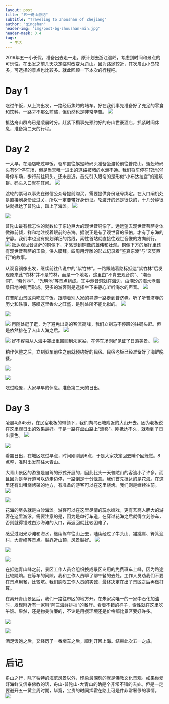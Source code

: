 ```yaml
---
layout: post
title: "五一舟山游记"
subtitle: "Traveling to Zhoushan of Zhejiang"
author: "qingshan"
header-img: "img/post-bg-zhoushan-min.jpg"
header-mask: 0.4
tags:
  - 生活
---
```



2019年五一小长假，准备出去走一走。原计划去浙江温岭，考虑到时间和景点的可玩性，在出发之前几天决定临时改变为舟山。因为路途较近，其次舟山小岛较多，可选择的景点也比较多。就此回顾一下本次的行程吧。

# Day 1
吃过午饭，从上海出发，一路经历焦灼的堵车。好在我们事先准备好了充足的零食和饮料，一路才不那么煎熬，但仍然也是非常辛苦。
![](https://ae01.alicdn.com/kf/HTB1vFZRUirpK1RjSZFhq6xSdXXa8.jpg)

抵达舟山群岛已是凌晨时分。赶紧下榻事先预约好的舟山世豪酒店，抓紧时间休息，准备第二天的行程。

# Day 2
一大早，在酒店吃过早饭，驱车直往蜈蚣峙码头准备坐渡轮前往普陀山。蜈蚣峙码头有5个停车场，但是当天唯一进出的道路被堵的水泄不通。我们将车停在较远的1号停车场，步行前往码头。还未走近，首先引入眼帘的是形似“小布达拉宫”的建筑群。码头入口就在其间。
![](https://ae01.alicdn.com/kf/HTB1ubZOUmzqK1RjSZFjq6zlCFXaq.jpg)

渡轮的票可以事先在微信公众号提前购买，需要提供身份证号绑定。在入口闸机处是直接刷身份证过关，所以一定要带好身份证。轮渡开的还是很快的，十几分钟很快就抵达了普陀山，踏上了海滩。
![](https://ae01.alicdn.com/kf/HTB1ugR5UrvpK1RjSZPiq6zmwXXav.jpg)

![](https://ae01.alicdn.com/kf/HTB1NT.NUlLoK1RjSZFuq6xn0XXaa.jpg)

普陀山最有标志性的就数位于东边巨大的观世音铜像了。远远望去观世音菩萨身体微微前倾，祥和地注视着眼前的东海。据说正是有了观世音的保佑，才有了东海的宁静。我们本也没有规划详细的路线，索性首站就直接往观世音像的方向前行。
![](https://ae01.alicdn.com/kf/HTB18cZSUmzqK1RjSZFHq6z3CpXaO.jpg)
抵达观世音菩萨的铜像下，才感觉到铜像的雄伟和壮观。铜像下方的展厅里还有观世音菩萨的玉像，供人膜拜。四周用浮雕的形式记录着“鉴真东渡”与“玄奘西行”的故事。

从观音铜像出发，继续前往传说中的“紫竹林”。一路跟随着路标抵达“紫竹林”后发现原来此“竹林”并不是竹林，而是一个地名。这里由“不肯去观音院”、“潮音洞”、“紫竹林”、“光明池”等景点组成。其中潮音洞就在海边，由潮汐的海水沧海桑田地冲刷而形成。更多的游客则是选择坐下来静心听听海水的声音。
![](https://0d077ef9e74d8.cdn.sohucs.com/rpBr14h_jpg)

在普陀山景区内吃过午饭，跟随着别人家的导游一路走到普济寺。听了听普济寺的历史和轶事，感叹这里香火之旺盛，是别处所不能比拟的。
![](https://ae01.alicdn.com/kf/HTB17YLrbvc3T1VjSZPfq6AWHXXai.jpg)

![](https://ae01.alicdn.com/kf/HTB1_WwJm_Zmx1VjSZFGq6yx2XXax.jpg)

![](https://ae01.alicdn.com/kf/HTB1pPR_UsbpK1RjSZFyq6x_qFXa6.jpg)
再随处逛了逛，为了避免出岛的客流高峰，我们立刻马不停蹄的往码头赶。但是依然排在了人山人海之后。
![](https://ae01.alicdn.com/kf/HTB1V0FVUwHqK1RjSZJnq6zNLpXaO.jpg)

![](https://ae01.alicdn.com/kf/HTB1oQSrUyLaK1RjSZFxq6ymPFXac.jpg)
好不容易从人海中突出重围回到朱家尖，在停车场刚好见证了日落美景。
![](https://ae01.alicdn.com/kf/HTB1kAdLUCzqK1RjSZPxq6A4tVXaR.jpg)

稍作休整之后，立刻驱车前往之前就预约好的民宿。民宿老板已经准备好了海鲜晚餐。

![](https://ae01.alicdn.com/kf/HTB1khSfUxjaK1RjSZFAq6zdLFXa7.jpg)

![](https://ae01.alicdn.com/kf/HTB1fXXVUq6qK1RjSZFmq6x0PFXaA.jpg)

吃过晚餐，大家早早的休息。准备第二天的日出。

# Day 3
凌晨4点45分，在民宿老板的带领下，我们向乌石塘附近的大山开去。因为老板说在这里观日出的效果最好。于是一路在盘山路上"漂移"。刚抵达不久，就看到了日出景色。
![](https://ae01.alicdn.com/kf/HTB1zPVvUCzqK1RjSZPcq6zTepXag.jpg)

![](https://ae01.alicdn.com/kf/HTB1E.8VUrrpK1RjSZTEq6AWAVXaE.jpg)

看罢日出，在城区吃过早点，时间刚刚到6点，于是大家决定回去睡个回笼觉。8点整，准时出发前往大青山。

大青山景区的游览是自驾的形式开展的，因此比头一天普陀山的客流小了许多。而且因为是单行道可以边走边停，一路倒是十分惬意。我们首先抵达的是花海。在这里还有出租烧烤架的地方，有准备的游客可以在这里烧烤。我们则是继续往前。
![](https://ae01.alicdn.com/kf/HTB1dwXKUwTqK1RjSZPhq6xfOFXac.jpg)

![](https://ae01.alicdn.com/kf/HTB19wJTUrvpK1RjSZFqq6AXUVXaj.jpg)

花海的尽头就是白沙海滩。游客可以在这里尽情的玩水嬉戏，更有艺高人胆大的游客在这里游泳。需要注意的是，因为是单行车道，在穿过花海之后就得立刻停车，否则就得错过白沙海滩的入口，再返回就比较困难了。

感受过阳光沙滩和海水，继续驾车往山上去，陆续经过了牛头山、猫跳崖、筲箕渔村、大青峰等景点。越靠近山顶，风景越好。
![](https://ae01.alicdn.com/kf/HTB1udJRUr2pK1RjSZFsq6yNlXXaP.jpg)

![](https://ae01.alicdn.com/kf/HTB1.SRRUxTpK1RjSZR0q6zEwXXaw.jpg)

![](https://ae01.alicdn.com/kf/HTB1q9efUyLaK1RjSZFxq6ymPFXa5.jpg)

在抵达青山峰之前，景区工作人员会组织换成景区专用的免费班车上峰，因为路途比较陡峭。在等车的间隙，我和工作人员聊了聊午餐的去处。工作人员劝我们不要在景点用餐，比较坑。我们感叹工作人员的实诚，最终决定在出了景区之后再做打算。

在离开青山景区后，我们一路往市区的地方开。在朱家尖唯一的一家中石化加油时，发现附近有一家叫“阿三海鲜排挡”的餐厅。看着不错的样子，索性就在这里吃午饭。果然，还是物美价廉的，不论是用餐环境还是价格都比景区要好许多。

![](https://ae01.alicdn.com/kf/HTB19dhVUCzqK1RjSZFLq6An2XXaS.jpg)

![](https://ae01.alicdn.com/kf/HTB1XPd2UrvpK1RjSZFqq6AXUVXaR.jpg)

酒足饭饱之后，又经历了一番堵车之后，顺利开回上海。结束此次五一之旅。

# 后记
舟山之行，除了独特的海滨风景以外，印象最深刻的就是佛教文化景观。如果你爱好海鲜又信奉佛教的话，舟山-普陀山-大青山的确是个非常不错的去处。但是一定要避开五一黄金周时期，毕竟，宝贵的时间挥霍在路上可是件非常奢侈的事情。
![](https://ae01.alicdn.com/kf/HTB1AP82UCzqK1RjSZFjq6zlCFXaN.jpg)


